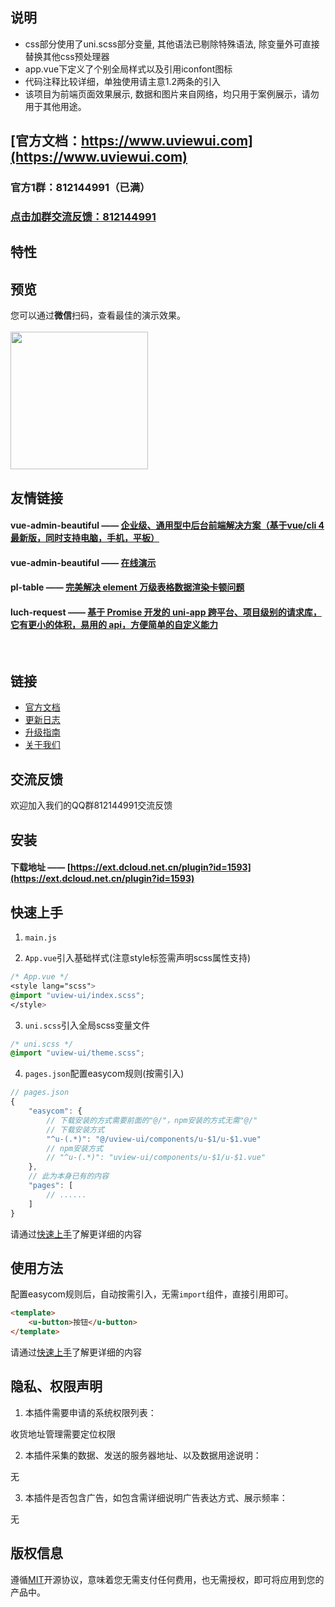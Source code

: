 ## 说明

- css部分使用了uni.scss部分变量, 其他语法已剔除特殊语法, 除变量外可直接替换其他css预处理器
- app.vue下定义了个别全局样式以及引用iconfont图标
- 代码注释比较详细，单独使用请主意1.2两条的引入
- 该项目为前端页面效果展示, 数据和图片来自网络，均只用于案例展示，请勿用于其他用途。

## [官方文档：https://www.uviewui.com](https://www.uviewui.com)

### 官方1群：812144991（已满）

### [点击加群交流反馈：812144991](https://qm.qq.com/cgi-bin/qm/qr?k=nSvu1k6AFqHVvZhgN9FEavJPXIMyYCxY&jump_from=webapi)

## 特性


## 预览

您可以通过**微信**扫码，查看最佳的演示效果。
<br>
<br>
<img src="https://uviewui.com/common/weixin_mini_qrcode.png" width="220" height="220" >


## 友情链接

#### **vue-admin-beautiful** —— [企业级、通用型中后台前端解决方案（基于vue/cli 4 最新版，同时支持电脑，手机，平板）](https://github.com/chuzhixin/vue-admin-beautiful)

#### **vue-admin-beautiful** —— [在线演示](http://beautiful.panm.cn/vue-admin-beautiful/#/index)

#### **pl-table** —— [ 完美解决 element 万级表格数据渲染卡顿问题](https://github.com/livelyPeng/pl-table)

#### **luch-request** —— [基于 Promise 开发的 uni-app 跨平台、项目级别的请求库，它有更小的体积，易用的 api，方便简单的自定义能力](https://www.quanzhan.co/luch-request/)
<br>

## 链接

- [官方文档](https://uviewui.com/)
- [更新日志](https://uviewui.com/components/changelog.html)
- [升级指南](https://uviewui.com/components/changelog.html)
- [关于我们](https://uviewui.com/cooperation/about.html)

## 交流反馈

欢迎加入我们的QQ群812144991交流反馈

## 安装

#### **下载地址** —— [https://ext.dcloud.net.cn/plugin?id=1593](https://ext.dcloud.net.cn/plugin?id=1593)

## 快速上手

1. `main.js`

2. `App.vue`引入基础样式(注意style标签需声明scss属性支持)
```css
/* App.vue */
<style lang="scss">
@import "uview-ui/index.scss";
</style>
```

3. `uni.scss`引入全局scss变量文件
```css
/* uni.scss */
@import "uview-ui/theme.scss";
```

4. `pages.json`配置easycom规则(按需引入)

```js
// pages.json
{
	"easycom": {
		// 下载安装的方式需要前面的"@/"，npm安装的方式无需"@/"
		// 下载安装方式
		"^u-(.*)": "@/uview-ui/components/u-$1/u-$1.vue"
		// npm安装方式
		// "^u-(.*)": "uview-ui/components/u-$1/u-$1.vue"
	},
	// 此为本身已有的内容
	"pages": [
		// ......
	]
}
```

请通过[快速上手](https://uviewui.com/components/quickstart.html)了解更详细的内容

## 使用方法
配置easycom规则后，自动按需引入，无需`import`组件，直接引用即可。

```html
<template>
	<u-button>按钮</u-button>
</template>
```

请通过[快速上手](https://uviewui.com/components/quickstart.html)了解更详细的内容


## 隐私、权限声明

1. 本插件需要申请的系统权限列表：

收货地址管理需要定位权限

2. 本插件采集的数据、发送的服务器地址、以及数据用途说明：

无

3. 本插件是否包含广告，如包含需详细说明广告表达方式、展示频率：

无

## 版权信息
遵循[MIT](https://en.wikipedia.org/wiki/MIT_License)开源协议，意味着您无需支付任何费用，也无需授权，即可将应用到您的产品中。
